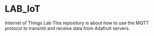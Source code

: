 # LAB_IoT
Internet of Things Lab
This repository is about how to use the MQTT protocol to transmit and receive data from Adafruit servers.
